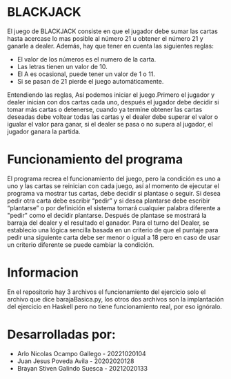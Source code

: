 # BLACKJACK
El juego de BLACKJACK consiste en que el jugador debe sumar las cartas hasta acercase lo mas posible al número 21 u obtener el número 21 y ganarle a dealer. Además, hay que tener en cuenta las siguientes reglas:
* El valor de los números es el numero de la carta.
* Las letras tienen un valor de 10.
* El A es ocasional, puede tener un valor de 1 o 11.
* Si se pasan de 21 pierde el juego automáticamente.
  
Entendiendo las reglas, Así podemos iniciar  el juego.Primero el jugador y dealer inician con dos cartas cada uno, 
después el jugador debe decidir si tomar más cartas o detenerse, cuando ya termine obtener las cartas deseadas debe 
voltear todas las cartas y el dealer debe superar el valor o igualar el valor para ganar, si  el dealer se pasa o no supera al jugador, 
el jugador ganara la partida.
# Funcionamiento del programa 
El programa recrea el funcionamiento del juego, pero la condición es uno a uno y las cartas se reinician con cada juego, 
así al momento de ejecutar el programa va mostrar tus cartas, debe decidir si plantase o seguir. Si desea pedir otra carta debe escribir “pedir” y si desea plantarse debe escribir “plantarse” o por definición el sistema tomará cualquier palabra diferente a "pedir" como el decidir plantarse. Después de plantase se mostrará la barraja del dealer y el resultado el ganador. 
Para el turno del Dealer, se establecio una lógica sencilla basada en un criterio de que el puntaje para pedir una siguiente carta debe ser menor o igual a 18 pero en caso de usar un criterio diferente se puede cambiar la condición.
# Informacion
En el repositorio hay 3 archivos el funcionamiento del ejercicio solo el archivo que dice barajaBasica.py, los otros dos archivos son la implantación del ejercicio en Haskell pero no tiene funcionamiento real, por eso ignóralo.
# Desarrolladas por:
- Arlo Nicolas Ocampo Gallego - 20221020104
- Juan Jesus Poveda Avila - 20202020128
- Brayan Stiven Galindo Suesca - 20212020133
